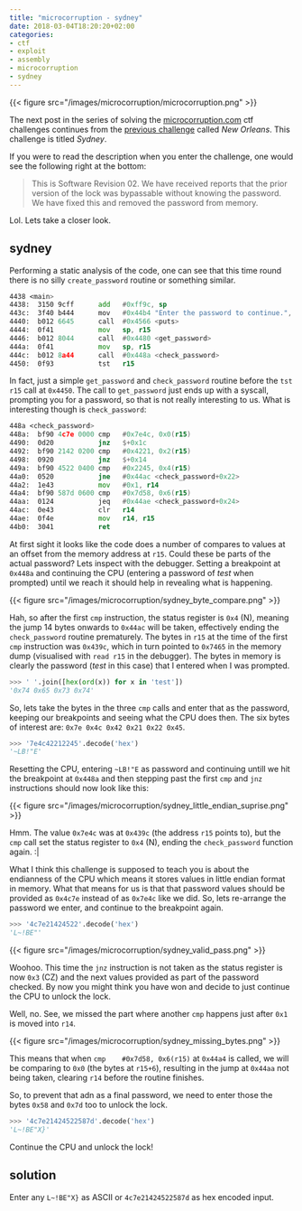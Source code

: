```yaml
---
title: "microcorruption - sydney"
date: 2018-03-04T18:20:20+02:00
categories: 
- ctf
- exploit
- assembly
- microcorruption
- sydney
---
```


{{< figure src="/images/microcorruption/microcorruption.png" >}}

The next post in the series of solving the [microcorruption.com](https://microcorruption.com) ctf challenges continues from the [previous challenge](https://leonjza.github.io/blog/2018/03/03/microcorruption---new-orleans/) called _New Orleans_. This challenge is titled _Sydney_.

If you were to read the description when you enter the challenge, one would see the following right at the bottom:

> This is  Software Revision 02.  We have received reports that the prior version of the lock was  bypassable without knowing the password. We have fixed this and removed the password from memory.

Lol. Lets take a closer look.
<!--more-->

## sydney

Performing a static analysis of the code, one can see that this time round there is no silly  `create_password` routine or something similar.

```asm
4438 <main>
4438:  3150 9cff      add   #0xff9c, sp
443c:  3f40 b444      mov   #0x44b4 "Enter the password to continue.", r15
4440:  b012 6645      call  #0x4566 <puts>
4444:  0f41           mov   sp, r15
4446:  b012 8044      call  #0x4480 <get_password>
444a:  0f41           mov   sp, r15
444c:  b012 8a44      call  #0x448a <check_password>
4450:  0f93           tst   r15
```

In fact, just a simple `get_password` and `check_password` routine before the `tst r15` call at `0x4450`. The call to `get_password` just ends up with a syscall, prompting you for a password, so that is not really interesting to us. What is interesting though is `check_password`:

```asm
448a <check_password>
448a:  bf90 4c7e 0000 cmp   #0x7e4c, 0x0(r15)
4490:  0d20           jnz   $+0x1c
4492:  bf90 2142 0200 cmp   #0x4221, 0x2(r15)
4498:  0920           jnz   $+0x14
449a:  bf90 4522 0400 cmp   #0x2245, 0x4(r15)
44a0:  0520           jne   #0x44ac <check_password+0x22>
44a2:  1e43           mov   #0x1, r14
44a4:  bf90 587d 0600 cmp   #0x7d58, 0x6(r15)
44aa:  0124           jeq   #0x44ae <check_password+0x24>
44ac:  0e43           clr   r14
44ae:  0f4e           mov   r14, r15
44b0:  3041           ret
```

At first sight it looks like the code does a number of compares to values at an offset from the memory address at `r15`. Could these be parts of the actual password? Lets inspect with the debugger. Setting a breakpoint at `0x448a` and continuing the CPU (entering a password of _test_ when prompted) until we reach it should help in revealing what is happening.

{{< figure src="/images/microcorruption/sydney_byte_compare.png" >}}

Hah, so after the first `cmp` instruction, the status register is `0x4` (N), meaning the jump 14 bytes onwards to `0x44ac` will be taken, effectively ending the `check_password` routine prematurely. The bytes in `r15` at the time of the first `cmp` instruction was `0x439c`, which in turn pointed to `0x7465` in the memory dump (visualised with `read r15` in the debugger). The bytes in memory is clearly the password (_test_ in this case) that I entered when I was prompted.

```python
>>> ' '.join([hex(ord(x)) for x in 'test'])
'0x74 0x65 0x73 0x74'
```

So, lets take the bytes in the three `cmp` calls and enter that as the password, keeping our breakpoints and seeing what the CPU does then. The six bytes of interest are: `0x7e 0x4c 0x42 0x21 0x22 0x45`.

```python
>>> '7e4c42212245'.decode('hex')
'~LB!"E'
```

Resetting the CPU, entering `~LB!"E` as password and continuing untill we hit the breakpoint at `0x448a` and then stepping past the first `cmp` and `jnz` instructions should now look like this:

{{< figure src="/images/microcorruption/sydney_little_endian_suprise.png" >}}

Hmm. The value `0x7e4c` was at `0x439c` (the address `r15` points to), but the `cmp` call set the status register to `0x4` (N), ending the `check_password` function again. :|

What I think this challenge is supposed to teach you is about the endianness of the CPU which means it stores values in little endian format in memory. What that means for us is that that password values should be provided as `0x4c7e` instead of as `0x7e4c` like we did. So, lets re-arrange the password we enter, and continue to the breakpoint again.

```python
>>> '4c7e21424522'.decode('hex')
'L~!BE"'
```

{{< figure src="/images/microcorruption/sydney_valid_pass.png" >}}

Woohoo. This time the `jnz` instruction is not taken as the status register is now `0x3` (CZ) and the next values provided as part of the password checked. By now you might think you have won and decide to just continue the CPU to unlock the lock.

Well, no. See, we missed the part where another `cmp` happens just after `0x1` is moved into `r14`.

{{< figure src="/images/microcorruption/sydney_missing_bytes.png" >}}

This means that when `cmp    #0x7d58, 0x6(r15)` at `0x44a4` is called, we will be comparing to `0x0` (the bytes at `r15+6`), resulting in the jump at `0x44aa` not being taken, clearing `r14` before the routine finishes.

So, to prevent that adn as a final password, we need to enter those the bytes `0x58` and `0x7d` too to unlock the lock.

```python
>>> '4c7e21424522587d'.decode('hex')
'L~!BE"X}'
```

Continue the CPU and unlock the lock!

## solution

Enter any `L~!BE"X}` as ASCII or `4c7e21424522587d` as hex encoded input.
